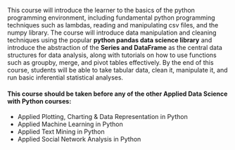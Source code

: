 This course will introduce the learner to the basics of the python programming environment, including fundamental python programming techniques such as lambdas, reading and manipulating csv files, and the numpy library. The course will introduce data manipulation and cleaning techniques using the popular **python pandas data science library** and introduce the abstraction of the **Series and DataFrame** as the central data structures for data analysis, along with tutorials on how to use functions such as groupby, merge, and pivot tables effectively. By the end of this course, students will be able to take tabular data, clean it, manipulate it, and run basic inferential statistical analyses. 


#### This course should be taken before any of the other Applied Data Science with Python courses: 
* Applied Plotting, Charting & Data Representation in Python
* Applied Machine Learning in Python
* Applied Text Mining in Python 
* Applied Social Network Analysis in Python
